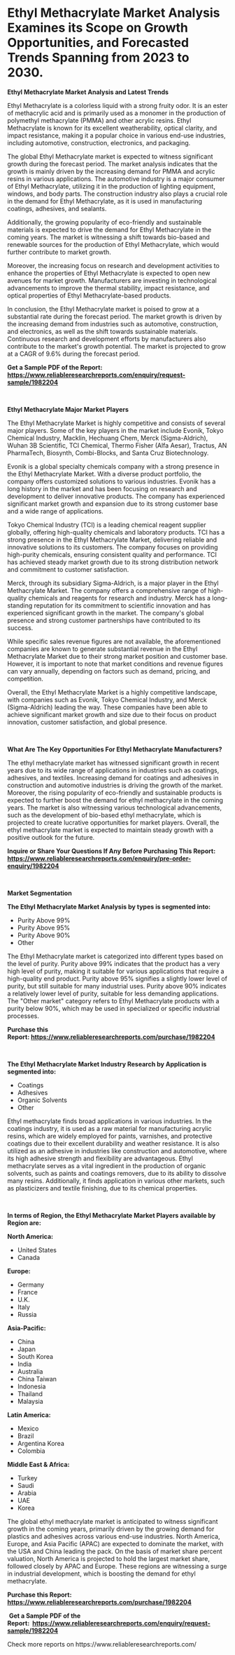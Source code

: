 <p><h1>Ethyl Methacrylate Market Analysis Examines its Scope on Growth Opportunities, and Forecasted Trends Spanning from 2023 to 2030.</h1></p><p><strong>Ethyl Methacrylate Market Analysis and Latest Trends</strong></p>
<p><p>Ethyl Methacrylate is a colorless liquid with a strong fruity odor. It is an ester of methacrylic acid and is primarily used as a monomer in the production of polymethyl methacrylate (PMMA) and other acrylic resins. Ethyl Methacrylate is known for its excellent weatherability, optical clarity, and impact resistance, making it a popular choice in various end-use industries, including automotive, construction, electronics, and packaging.</p><p>The global Ethyl Methacrylate market is expected to witness significant growth during the forecast period. The market analysis indicates that the growth is mainly driven by the increasing demand for PMMA and acrylic resins in various applications. The automotive industry is a major consumer of Ethyl Methacrylate, utilizing it in the production of lighting equipment, windows, and body parts. The construction industry also plays a crucial role in the demand for Ethyl Methacrylate, as it is used in manufacturing coatings, adhesives, and sealants.</p><p>Additionally, the growing popularity of eco-friendly and sustainable materials is expected to drive the demand for Ethyl Methacrylate in the coming years. The market is witnessing a shift towards bio-based and renewable sources for the production of Ethyl Methacrylate, which would further contribute to market growth.</p><p>Moreover, the increasing focus on research and development activities to enhance the properties of Ethyl Methacrylate is expected to open new avenues for market growth. Manufacturers are investing in technological advancements to improve the thermal stability, impact resistance, and optical properties of Ethyl Methacrylate-based products.</p><p>In conclusion, the Ethyl Methacrylate market is poised to grow at a substantial rate during the forecast period. The market growth is driven by the increasing demand from industries such as automotive, construction, and electronics, as well as the shift towards sustainable materials. Continuous research and development efforts by manufacturers also contribute to the market's growth potential. The market is projected to grow at a CAGR of 9.6% during the forecast period.</p></p>
<p><strong>Get a Sample PDF of the Report:&nbsp; <a href="https://www.reliableresearchreports.com/enquiry/request-sample/1982204">https://www.reliableresearchreports.com/enquiry/request-sample/1982204</a></strong></p>
<p>&nbsp;</p>
<p><strong>Ethyl Methacrylate Major Market Players</strong></p>
<p><p>The Ethyl Methacrylate Market is highly competitive and consists of several major players. Some of the key players in the market include Evonik, Tokyo Chemical Industry, Macklin, Hechuang Chem, Merck (Sigma-Aldrich), Wuhan 3B Scientific, TCI Chemical, Thermo Fisher (Alfa Aesar), Tractus, AN PharmaTech, Biosynth, Combi-Blocks, and Santa Cruz Biotechnology.</p><p>Evonik is a global specialty chemicals company with a strong presence in the Ethyl Methacrylate Market. With a diverse product portfolio, the company offers customized solutions to various industries. Evonik has a long history in the market and has been focusing on research and development to deliver innovative products. The company has experienced significant market growth and expansion due to its strong customer base and a wide range of applications.</p><p>Tokyo Chemical Industry (TCI) is a leading chemical reagent supplier globally, offering high-quality chemicals and laboratory products. TCI has a strong presence in the Ethyl Methacrylate Market, delivering reliable and innovative solutions to its customers. The company focuses on providing high-purity chemicals, ensuring consistent quality and performance. TCI has achieved steady market growth due to its strong distribution network and commitment to customer satisfaction.</p><p>Merck, through its subsidiary Sigma-Aldrich, is a major player in the Ethyl Methacrylate Market. The company offers a comprehensive range of high-quality chemicals and reagents for research and industry. Merck has a long-standing reputation for its commitment to scientific innovation and has experienced significant growth in the market. The company's global presence and strong customer partnerships have contributed to its success.</p><p>While specific sales revenue figures are not available, the aforementioned companies are known to generate substantial revenue in the Ethyl Methacrylate Market due to their strong market position and customer base. However, it is important to note that market conditions and revenue figures can vary annually, depending on factors such as demand, pricing, and competition.</p><p>Overall, the Ethyl Methacrylate Market is a highly competitive landscape, with companies such as Evonik, Tokyo Chemical Industry, and Merck (Sigma-Aldrich) leading the way. These companies have been able to achieve significant market growth and size due to their focus on product innovation, customer satisfaction, and global presence.</p></p>
<p>&nbsp;</p>
<p><strong>What Are The Key Opportunities For Ethyl Methacrylate Manufacturers?</strong></p>
<p><p>The ethyl methacrylate market has witnessed significant growth in recent years due to its wide range of applications in industries such as coatings, adhesives, and textiles. Increasing demand for coatings and adhesives in construction and automotive industries is driving the growth of the market. Moreover, the rising popularity of eco-friendly and sustainable products is expected to further boost the demand for ethyl methacrylate in the coming years. The market is also witnessing various technological advancements, such as the development of bio-based ethyl methacrylate, which is projected to create lucrative opportunities for market players. Overall, the ethyl methacrylate market is expected to maintain steady growth with a positive outlook for the future.</p></p>
<p><strong>Inquire or Share Your Questions If Any Before Purchasing This Report: <a href="https://www.reliableresearchreports.com/enquiry/pre-order-enquiry/1982204">https://www.reliableresearchreports.com/enquiry/pre-order-enquiry/1982204</a></strong></p>
<p>&nbsp;</p>
<p><strong>Market Segmentation</strong></p>
<p><strong>The Ethyl Methacrylate Market Analysis by types is segmented into:</strong></p>
<p><ul><li>Purity Above 99%</li><li>Purity Above 95%</li><li>Purity Above 90%</li><li>Other</li></ul></p>
<p><p>The Ethyl Methacrylate market is categorized into different types based on the level of purity. Purity above 99% indicates that the product has a very high level of purity, making it suitable for various applications that require a high-quality end product. Purity above 95% signifies a slightly lower level of purity, but still suitable for many industrial uses. Purity above 90% indicates a relatively lower level of purity, suitable for less demanding applications. The "Other market" category refers to Ethyl Methacrylate products with a purity below 90%, which may be used in specialized or specific industrial processes.</p></p>
<p><strong>Purchase this Report:&nbsp;<a href="https://www.reliableresearchreports.com/purchase/1982204">https://www.reliableresearchreports.com/purchase/1982204</a></strong></p>
<p>&nbsp;</p>
<p><strong>The Ethyl Methacrylate Market Industry Research by Application is segmented into:</strong></p>
<p><ul><li>Coatings</li><li>Adhesives</li><li>Organic Solvents</li><li>Other</li></ul></p>
<p><p>Ethyl methacrylate finds broad applications in various industries. In the coatings industry, it is used as a raw material for manufacturing acrylic resins, which are widely employed for paints, varnishes, and protective coatings due to their excellent durability and weather resistance. It is also utilized as an adhesive in industries like construction and automotive, where its high adhesive strength and flexibility are advantageous. Ethyl methacrylate serves as a vital ingredient in the production of organic solvents, such as paints and coatings removers, due to its ability to dissolve many resins. Additionally, it finds application in various other markets, such as plasticizers and textile finishing, due to its chemical properties.</p></p>
<p>&nbsp;</p>
<p><strong>In terms of Region, the Ethyl Methacrylate Market Players available by Region are:</strong></p>
<p>
    <p> <strong> North America: </strong>
        <ul>
            <li>United States</li>
            <li>Canada</li>
        </ul>
        </p> 
    <p> <strong> Europe: </strong>
        <ul>
            <li>Germany</li>
            <li>France</li>
            <li>U.K.</li>
            <li>Italy</li>
            <li>Russia</li>
        </ul>
        </p> 
    <p> <strong> Asia-Pacific: </strong>
        <ul>
            <li>China</li>
            <li>Japan</li>
            <li>South Korea</li>
            <li>India</li>
            <li>Australia</li>
            <li>China Taiwan</li>
            <li>Indonesia</li>
            <li>Thailand</li>
            <li>Malaysia</li>
        </ul>
        </p> 
    <p> <strong> Latin America: </strong>
        <ul>
            <li>Mexico</li>
            <li>Brazil</li>
            <li>Argentina Korea</li>
            <li>Colombia</li>
        </ul>
        </p> 
    <p> <strong> Middle East & Africa: </strong>
        <ul>
            <li>Turkey</li>
            <li>Saudi</li>
            <li>Arabia</li>
            <li>UAE</li>
            <li>Korea</li>
        </ul>
    </p>
    </p>
<p><p>The global ethyl methacrylate market is anticipated to witness significant growth in the coming years, primarily driven by the growing demand for plastics and adhesives across various end-use industries. North America, Europe, and Asia Pacific (APAC) are expected to dominate the market, with the USA and China leading the pack. On the basis of market share percent valuation, North America is projected to hold the largest market share, followed closely by APAC and Europe. These regions are witnessing a surge in industrial development, which is boosting the demand for ethyl methacrylate.</p></p>
<p><strong>Purchase this Report: <a href="https://www.reliableresearchreports.com/purchase/1982204">https://www.reliableresearchreports.com/purchase/1982204</a></strong></p>
<p>&nbsp;<strong>Get a Sample PDF of the Report:&nbsp;&nbsp;<a href="https://www.reliableresearchreports.com/enquiry/request-sample/1982204">https://www.reliableresearchreports.com/enquiry/request-sample/1982204</a></strong></p>
<p><strong></strong></p>
<p>Check more reports on https://www.reliableresearchreports.com/</p>